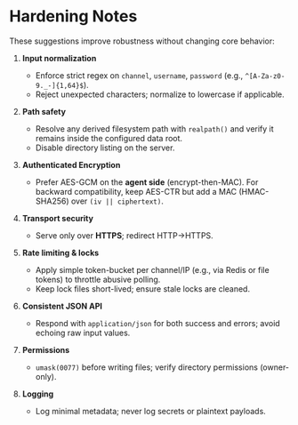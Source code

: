 # Hardening Notes

These suggestions improve robustness without changing core behavior:

1. **Input normalization**
   - Enforce strict regex on `channel`, `username`, `password` (e.g., `^[A-Za-z0-9._-]{1,64}$`).
   - Reject unexpected characters; normalize to lowercase if applicable.

2. **Path safety**
   - Resolve any derived filesystem path with `realpath()` and verify it remains inside the configured data root.
   - Disable directory listing on the server.

3. **Authenticated Encryption**
   - Prefer AES-GCM on the **agent side** (encrypt-then-MAC). For backward compatibility, keep AES-CTR but add a MAC (HMAC-SHA256) over `(iv || ciphertext)`.

4. **Transport security**
   - Serve only over **HTTPS**; redirect HTTP→HTTPS.

5. **Rate limiting & locks**
   - Apply simple token-bucket per channel/IP (e.g., via Redis or file tokens) to throttle abusive polling.
   - Keep lock files short-lived; ensure stale locks are cleaned.

6. **Consistent JSON API**
   - Respond with `application/json` for both success and errors; avoid echoing raw input values.

7. **Permissions**
   - `umask(0077)` before writing files; verify directory permissions (owner-only).

8. **Logging**
   - Log minimal metadata; never log secrets or plaintext payloads.
